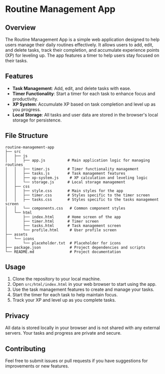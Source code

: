 # Routine Management App

## Overview
The Routine Management App is a simple web application designed to help users manage their daily routines effectively. It allows users to add, edit, and delete tasks, track their completion, and accumulate experience points (XP) for leveling up. The app features a timer to help users stay focused on their tasks.

## Features
- **Task Management**: Add, edit, and delete tasks with ease.
- **Timer Functionality**: Start a timer for each task to enhance focus and productivity.
- **XP System**: Accumulate XP based on task completion and level up as you progress.
- **Local Storage**: All tasks and user data are stored in the browser's local storage for persistence.

## File Structure
```
routine-management-app
├── src
│   ├── js
│   │   ├── app.js          # Main application logic for managing routines
│   │   ├── timer.js        # Timer functionality management
│   │   ├── tasks.js        # Task management features
│   │   ├── xp-system.js     # XP calculation and leveling logic
│   │   └── storage.js      # Local storage management
│   ├── css
│   │   ├── style.css       # Main styles for the app
│   │   ├── timer.css       # Styles specific to the timer screen
│   │   ├── tasks.css       # Styles specific to the tasks management screen
│   │   └── components.css   # Common component styles
│   └── html
│       ├── index.html      # Home screen of the app
│       ├── timer.html      # Timer screen
│       ├── tasks.html      # Task management screen
│       └── profile.html     # User profile screen
├── assets
│   └── icons
│       └── placeholder.txt  # Placeholder for icons
├── package.json             # Project dependencies and scripts
└── README.md                # Project documentation
```

## Usage
1. Clone the repository to your local machine.
2. Open `src/html/index.html` in your web browser to start using the app.
3. Use the task management features to create and manage your tasks.
4. Start the timer for each task to help maintain focus.
5. Track your XP and level up as you complete tasks.

## Privacy
All data is stored locally in your browser and is not shared with any external servers. Your tasks and progress are private and secure.

## Contributing
Feel free to submit issues or pull requests if you have suggestions for improvements or new features.